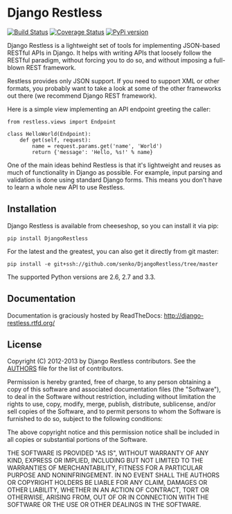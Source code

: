 # Django Restless

[![Build Status](https://secure.travis-ci.org/dobarkod/django-restless.png?branch=master)](http://travis-ci.org/dobarkod/django-restless)
[![Coverage Status](https://coveralls.io/repos/dobarkod/django-restless/badge.png)](https://coveralls.io/r/dobarkod/django-restless)
[![PyPi version](https://pypip.in/v/DjangoRestless/badge.png)](https://crate.io/packages/DjangoRestless/)

Django Restless is a lightweight set of tools for implementing JSON-based
RESTful APIs in Django. It helps with writing APIs that loosely follow
the RESTful paradigm, without forcing you to do so, and without imposing a
full-blown REST framework.

Restless provides only JSON support. If you need to support XML or
other formats, you probably want to take a look at some of the other frameworks
out there (we recommend Django REST framework).

Here is a simple view implementing an API endpoint greeting the caller:

    from restless.views import Endpoint

    class HelloWorld(Endpoint):
        def get(self, request):
            name = request.params.get('name', 'World')
            return {'message': 'Hello, %s!' % name}

One of the main ideas behind Restless is that it's lightweight and reuses
as much of functionality in Django as possible. For example, input parsing and
validation is done using standard Django forms. This means you don't have to
learn a whole new API to use Restless.

## Installation

Django Restless is available from cheeseshop, so you can install it via pip:

    pip install DjangoRestless

For the latest and the greatest, you can also get it directly from git master:

    pip install -e git+ssh://github.com/senko/DjangoRestless/tree/master

The supported Python versions are 2.6, 2.7 and 3.3.

## Documentation

Documentation is graciously hosted by ReadTheDocs: http://django-restless.rtfd.org/

## License

Copyright (C) 2012-2013 by Django Restless contributors. See the
[AUTHORS](AUTHORS.md) file for the list of contributors.

Permission is hereby granted, free of charge, to any person obtaining a copy of this software and associated documentation files (the "Software"), to deal in the Software without restriction, including without limitation the rights to use, copy, modify, merge, publish, distribute, sublicense, and/or sell copies of the Software, and to permit persons to whom the Software is furnished to do so, subject to the following conditions:

The above copyright notice and this permission notice shall be included in all copies or substantial portions of the Software.

THE SOFTWARE IS PROVIDED "AS IS", WITHOUT WARRANTY OF ANY KIND, EXPRESS OR IMPLIED, INCLUDING BUT NOT LIMITED TO THE WARRANTIES OF MERCHANTABILITY, FITNESS FOR A PARTICULAR PURPOSE AND NONINFRINGEMENT. IN NO EVENT SHALL THE AUTHORS OR COPYRIGHT HOLDERS BE LIABLE FOR ANY CLAIM, DAMAGES OR OTHER LIABILITY, WHETHER IN AN ACTION OF CONTRACT, TORT OR OTHERWISE, ARISING FROM, OUT OF OR IN CONNECTION WITH THE SOFTWARE OR THE USE OR OTHER DEALINGS IN THE SOFTWARE.
